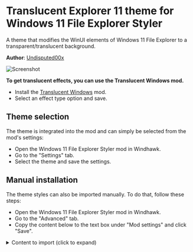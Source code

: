# Translucent Explorer 11 theme for Windows 11 File Explorer Styler

A theme that modifies the WinUI elements of Windows 11 File Explorer to a transparent/translucent background.

**Author**: [Undisputed00x](https://github.com/Undisputed00x)

![Screenshot](screenshot.png)

**To get translucent effects, you can use the Translucent Windows mod.**

- Install the [Translucent Windows](https://windhawk.net/mods/translucent-windows) mod.
- Select an effect type option and save.

## Theme selection

The theme is integrated into the mod and can simply be selected from the mod's
settings:

* Open the Windows 11 File Explorer Styler mod in Windhawk.
* Go to the "Settings" tab.
* Select the theme and save the settings.

## Manual installation

The theme styles can also be imported manually. To do that, follow these steps:

* Open the Windows 11 File Explorer Styler mod in Windhawk.
* Go to the "Advanced" tab.
* Copy the content below to the text box under "Mod settings" and click "Save".

<details>
<summary>Content to import (click to expand)</summary>

```json
{
  "controlStyles[0].target": "Grid#CommandBarControlRootGrid",
  "controlStyles[0].styles[0]": "Background=Transparent",
  "controlStyles[0].styles[1]": "BorderThickness=0,0,0,1",
  "controlStyles[0].styles[2]": "BorderBrush=#40A0A0A0",
  "controlStyles[1].target": "CommandBar#FileExplorerCommandBar",
  "controlStyles[1].styles[0]": "Background=Transparent",
  "controlStyles[2].target": "Grid#NavigationBarControlGrid",
  "controlStyles[2].styles[0]": "Background=Transparent",
  "controlStyles[3].target": "TabViewItem > Grid#LayoutRoot > Canvas > Microsoft.UI.Xaml.Shapes.Path#SelectedBackgroundPath",
  "controlStyles[3].styles[0]": "Fill=#40404040",
  "controlStyles[4].target": "Grid#HomeViewRootGrid",
  "controlStyles[4].styles[0]": "Background=Transparent",
  "controlStyles[5].target": "FileExplorerExtensions.GalleryViewControl#GalleryViewControl > Grid",
  "controlStyles[5].styles[0]": "Background=Transparent",
  "controlStyles[6].target": "Microsoft.UI.Xaml.Controls.Grid#GalleryRootGrid",
  "controlStyles[6].styles[0]": "Background=Transparent",
  "controlStyles[7].target": "ToolTip",
  "controlStyles[7].styles[0]": "Background:=<AcrylicBrush TintColor=\"#121212\" Opacity=\"0.3\"/>",
  "controlStyles[8].target": "Grid#DetailsViewControlRootGrid",
  "controlStyles[8].styles[0]": "Background=Transparent",
  "controlStyles[9].target": "StackPanel#DetailsViewThumbnail > Grid",
  "controlStyles[9].styles[0]": "Background=Transparent",
  "explorerFrameContainerHeight": 0,
  "theme": ""
}
```
</details>
